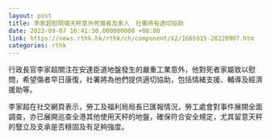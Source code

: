 ```yaml
---
layout: post
title: 李家超慰問塌天秤意外死傷者及家人　社署將有適切協助
date: 2022-09-07 16:41:30.000000000 +08:00
link: https://news.rthk.hk/rthk/ch/component/k2/1665915-20220907.htm
categories: rthk
---
```


行政長官李家超關注在安達臣道地盤發生的嚴重工業意外，他對死者家屬致以慰問，希望傷者早日康復，社署將為他們提供適切協助，包括情緒支援、輔導及經濟援助等。

李家超在社交網頁表示，勞工及福利局局長已匯報情況，勞工處會對事件展開全面調查，亦已展開巡查全港其他使用天秤的地盤，確保符合安全規定，尤其留意天秤的豎立及支承是否穩固及有足夠強度。
